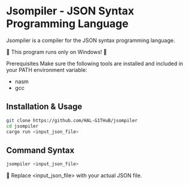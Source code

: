 # Jsompiler - JSON Syntax Programming Language

Jsompiler is a compiler for the JSON syntax programming language.

🚨 This program runs only on Windows! 🚨

Prerequisites
Make sure the following tools are installed and included in your PATH environment variable:

- nasm
- gcc

## Installation & Usage

```bash
git clone https://github.com/HAL-G1THuB/jsompiler
cd jsompiler
cargo run <input_json_file>
```

## Command Syntax

```bash
jsompiler <input_json_file>
```

📌 Replace <input_json_file> with your actual JSON file.
